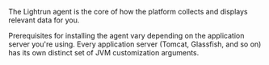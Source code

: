 The Lightrun agent is the core of how the platform collects and displays relevant data for you. 

Prerequisites for installing the agent vary depending on the application server you're using. Every application server (Tomcat, Glassfish, and so on) has its own distinct set of JVM customization arguments.